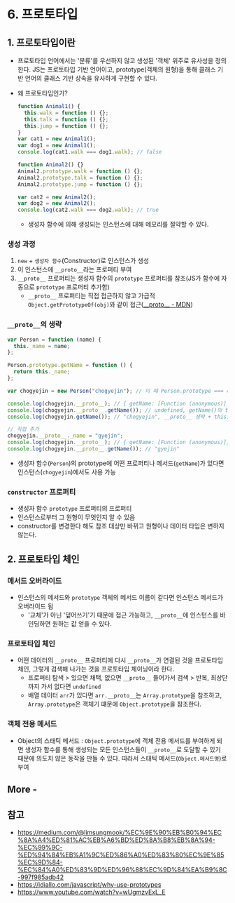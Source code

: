 # 6. 프로토타입

## 1. 프로토타입이란

- 프로토타입 언어에서는 '분류'를 우선하지 않고 생성된 '객체' 위주로 유사성을 정의한다. JS는 프로토타입 기반 언어이고, prototype(객체의 원형)을 통해 클래스 기반 언어의 클래스 기반 상속을 유사하게 구현할 수 있다.
- 왜 프로토타입인가?

  ```js
  function Animal1() {
    this.walk = function () {};
    this.talk = function () {};
    this.jump = function () {};
  }
  var cat1 = new Animal1();
  var dog1 = new Animal1();
  console.log(cat1.walk === dog1.walk); // false

  function Animal2() {}
  Animal2.prototype.walk = function () {};
  Animal2.prototype.talk = function () {};
  Animal2.prototype.jump = function () {};

  var cat2 = new Animal2();
  var dog2 = new Animal2();
  console.log(cat2.walk === dog2.walk); // true
  ```

  - 생성자 함수에 의해 생성되는 인스턴스에 대해 메모리를 절약할 수 있다.

### 생성 과정

1. `new` + `생성자 함수`(Constructor)로 인스턴스가 생성
2. 이 인스턴스에 `__proto__`라는 프로퍼티 부여
3. `__proto__` 프로퍼티는 생성자 함수의 `prototype` 프로퍼티를 참조(JS가 함수에 자동으로 `prototype` 프로퍼티 추가함)
   - `__proto__` 프로퍼티는 직접 접근하지 않고 가급적 `Object.getPrototypeOf(obj)`와 같이 접근([\_\_proto\_\_ - MDN](https://developer.mozilla.org/ko/docs/Web/JavaScript/Reference/Global_Objects/Object/proto))

### `__proto__`의 생략

```js
var Person = function (name) {
  this._name = name;
};

Person.prototype.getName = function () {
  return this._name;
};

var chogyejin = new Person("chogyejin"); // 이 때 Person.prototype === chogyejin.__proto__

console.log(chogyejin.__proto__); // { getName: [Function (anonymous)] }
console.log(chogyejin.__proto__.getName()); // undefined, getName()의 this인 chogyejin.__proto__에 _name 프로퍼티가 없음
console.log(chogyejin.getName()); // "chogyejin", __proto__ 생략 + this는 인스턴스(chogyejin)

// 직접 추가
chogyejin.__proto__._name = "gyejin";
console.log(chogyejin.__proto__); // { getName: [Function (anonymous)], _name: 'gyejin' }
console.log(chogyejin.__proto__.getName()); // "gyejin"
```

- 생성자 함수(`Person`)의 prototype에 어떤 프로퍼티나 메서드(`getName`)가 있다면 인스턴스(`chogyejin`)에서도 사용 가능

### `constructor` 프로퍼티

- 생성자 함수 `prototype` 프로퍼티의 프로퍼티
- 인스턴스로부터 그 원형이 무엇인지 알 수 있음
- constructor를 변경한다 해도 참조 대상만 바뀌고 원형이나 데이터 타입은 변하지 않는다.

## 2. 프로토타입 체인

### 메서드 오버라이드

- 인스턴스의 메서드와 `prototype` 객체의 메서드 이름이 같다면 인스턴스 메서드가 오버라이드 됨
  - '교체'가 아닌 '덮어쓰기'기 때문에 접근 가능하고, `__proto__`에 인스턴스를 바인딩하면 원하는 값 얻을 수 있다.

### 프로토타입 체인

- 어떤 데이터의 `__proto__` 프로퍼티에 다시 `__proto__`가 연결된 것을 프로토타입 체인, 그렇게 검색해 나가는 것을 프로토타입 체이닝이라 한다.
  - 프로퍼티 탐색 > 있으면 채택, 없으면 `__proto__` 들어가서 검색 > 반복, 최상단까지 가서 없다면 `undefined`
  - 배열 데이터 `arr`가 있다면 `arr.__proto__`는 `Array.prototype`을 참조하고, `Array.prototype`은 객체기 떄문에 `Object.prototype`을 참조한다.

### 객체 전용 메서드

- Object의 스태틱 메서드 : `Object.prototype`에 객체 전용 메서드를 부여하게 되면 생성자 함수를 통해 생성되는 모든 인스턴스들이 `__proto__`로 도달할 수 있기 때문에 의도치 않은 동작을 만들 수 있다. 따라서 스태틱 메서드(`Object.메서드명`)로 부여

## More -

## 참고

- https://medium.com/@limsungmook/%EC%9E%90%EB%B0%94%EC%8A%A4%ED%81%AC%EB%A6%BD%ED%8A%B8%EB%8A%94-%EC%99%9C-%ED%94%84%EB%A1%9C%ED%86%A0%ED%83%80%EC%9E%85%EC%9D%84-%EC%84%A0%ED%83%9D%ED%96%88%EC%9D%84%EA%B9%8C-997f985adb42
- https://idiallo.com/javascript/why-use-prototypes
- https://www.youtube.com/watch?v=wUgmzvExL_E
